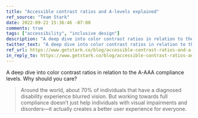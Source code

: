 ```yaml
---
title: "Accessible contrast ratios and A-levels explained"
ref_source: "Team Stark"
date: 2022-09-22 15:36:46 -07:00
comments: true
tags: ["accessibility", "inclusive design"]
description: "A deep dive into color contrast ratios in relation to the A-AAA compliance levels."
twitter_text: "A deep dive into color contrast ratios in relation to the A-AAA compliance levels"
ref_url: https://www.getstark.co/blog/accessible-contrast-ratios-and-a-levels-explained
in_reply_to: https://www.getstark.co/blog/accessible-contrast-ratios-and-a-levels-explained
---
```


A deep dive into color contrast ratios in relation to the A-AAA compliance levels. Why should you care?

> Around the world, about 70% of individuals that have a diagnosed disability experience blurred vision. But working towards full compliance doesn’t just help individuals with visual impairments and disorders—it actually creates a better user experience for everyone.
